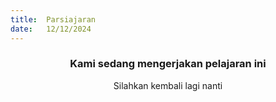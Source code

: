 ```yaml
---
title:  Parsiajaran
date:   12/12/2024
---
```


### <center>Kami sedang mengerjakan pelajaran ini</center>
<center>Silahkan kembali lagi nanti</center>